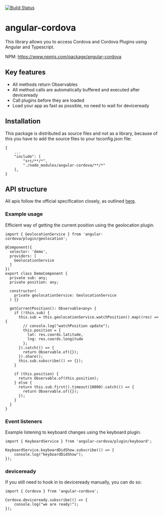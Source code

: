 [![Build Status](https://travis-ci.org/arnesson/angular-cordova.svg?branch=master)](https://travis-ci.org/arnesson/angular-cordova)

# angular-cordova
This library allows you to access Cordova and Cordova Plugins using Angular and Typescript.

NPM: https://www.npmjs.com/package/angular-cordova

## Key features
* All methods return Observables
* All method calls are automatically buffered and executed after deviceready
* Call plugins before they are loaded
* Load your app as fast as possible, no need to wait for deviceready

## Installation
This package is distributed as source files and not as a library, because of this you have to add the source files to your tsconfig.json file:

```
{
    ...
    "include": [
        "src/**/*",
        "./node_modules/angular-cordova/**/*"
    ],
}
```

## API structure
All apis follow the official specification closely, as outlined [here](https://cordova.apache.org/docs/en/latest/#plugin-apis). 

### Example usage

Efficient way of getting the current position using the geolocation plugin.

```
import { GeolocationService } from 'angular-cordova/plugin/geolocation';

@Component({
  selector: 'demo',
  providers: [
    GeolocationService
  ]
})
export class DemoComponent {
  private sub: any;
  private position: any;
  
  constructor(
    private geolocationService: GeolocationService
  ) {}

  getCurrentPosition(): Observable<any> {
    if (!this.sub) {
      this.sub = this.geolocationService.watchPosition().map((res) => {
        // console.log("watchPosition update");
        this.position = {
          lat: res.coords.latitude,
          lng: res.coords.longitude
        };
      }).catch(() => {
        return Observable.of({});
      }).share();
      this.sub.subscribe(() => {});
    }

    if (this.position) {
      return Observable.of(this.position);
    } else {
      return this.sub.first().timeout(10000).catch(() => {
        return Observable.of({});
      });
    }
  }
}
```

### Event listeners

Example listening to keyboard changes using the keyboard plugin.

```
import { KeyboardService } from 'angular-cordova/plugin/keyboard';

KeyboardService.keyboardDidShow.subscribe(() => {
    console.log("keyboardDidShow");
});
```

### deviceready

If you still need to hook in to deviceready manually, you can do so:

```
import { Cordova } from 'angular-cordova';

Cordova.deviceready.subscribe(() => {
    console.log("we are ready!");
});
```

